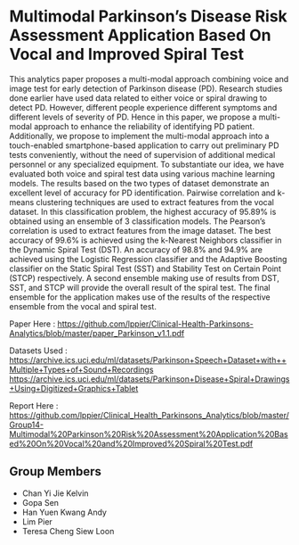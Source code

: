 # Multimodal Parkinson’s Disease Risk Assessment Application Based On Vocal and Improved Spiral Test

This analytics paper proposes a multi-modal approach combining voice and image test for early detection of Parkinson disease (PD). Research studies done earlier have used data related to either voice or spiral drawing to detect PD. However, different people experience different symptoms and different levels of severity of PD. Hence in this paper, we propose a multi-modal approach to enhance the reliability of identifying PD patient. Additionally, we propose to implement the multi-modal approach into a touch-enabled smartphone-based application to carry out preliminary PD tests conveniently, without the need of supervision of additional medical personnel or any specialized equipment. To substantiate our idea, we have evaluated both voice and spiral test data using various machine learning models. The results based on the two types of dataset demonstrate an excellent level of accuracy for PD identification.
Pairwise correlation and k-means clustering techniques are used to extract features from the vocal dataset. In this classification problem, the highest accuracy of 95.89% is obtained using an ensemble of 3 classification models.
The Pearson’s correlation is used to extract features from the image dataset. The best accuracy of 99.6% is achieved using the k-Nearest Neighbors classifier in the Dynamic Spiral Test (DST). An accuracy of 98.8% and 94.9% are achieved using the Logistic Regression classifier and the Adaptive Boosting classifier on the Static Spiral Test (SST) and Stability Test on Certain Point (STCP) respectively. A second ensemble making use of results from DST, SST, and STCP will provide the overall result of the spiral test.
The final ensemble for the application makes use of the results of the respective ensemble from the vocal and spiral test.

Paper Here :
https://github.com/lppier/Clinical-Health-Parkinsons-Analytics/blob/master/paper_Parkinson_v1.1.pdf

Datasets Used : 
https://archive.ics.uci.edu/ml/datasets/Parkinson+Speech+Dataset+with++Multiple+Types+of+Sound+Recordings
https://archive.ics.uci.edu/ml/datasets/Parkinson+Disease+Spiral+Drawings+Using+Digitized+Graphics+Tablet

Report Here : https://github.com/lppier/Clinical_Health_Parkinsons_Analytics/blob/master/Group14-Multimodal%20Parkinson%20Risk%20Assessment%20Application%20Based%20On%20Vocal%20and%20Improved%20Spiral%20Test.pdf

## Group Members
* Chan Yi Jie Kelvin
* Gopa Sen
* Han Yuen Kwang Andy
* Lim Pier
* Teresa Cheng Siew Loon

